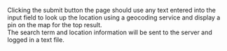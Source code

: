 Clicking the submit button the page should use any text entered into the input field to look up
the location using a geocoding service and display a pin on the map for the top result.  
The search term and location information will be sent to the server and logged in a text file.

